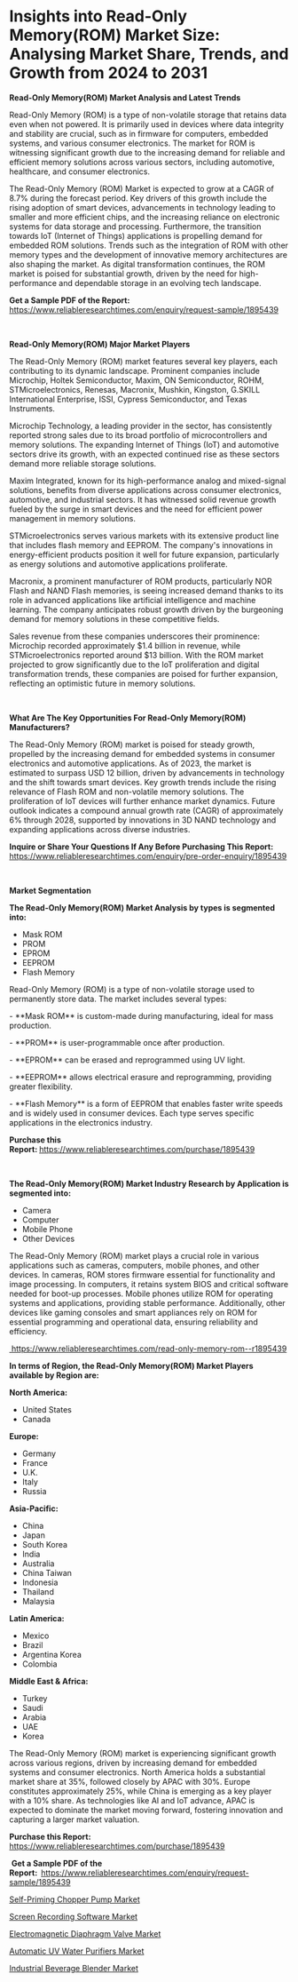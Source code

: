 <p><h1>Insights into Read-Only Memory(ROM) Market Size: Analysing Market Share, Trends, and Growth from 2024 to 2031</h1></p><p><strong>Read-Only Memory(ROM) Market Analysis and Latest Trends</strong></p>
<p><p>Read-Only Memory (ROM) is a type of non-volatile storage that retains data even when not powered. It is primarily used in devices where data integrity and stability are crucial, such as in firmware for computers, embedded systems, and various consumer electronics. The market for ROM is witnessing significant growth due to the increasing demand for reliable and efficient memory solutions across various sectors, including automotive, healthcare, and consumer electronics.</p><p>The Read-Only Memory (ROM) Market is expected to grow at a CAGR of 8.7% during the forecast period. Key drivers of this growth include the rising adoption of smart devices, advancements in technology leading to smaller and more efficient chips, and the increasing reliance on electronic systems for data storage and processing. Furthermore, the transition towards IoT (Internet of Things) applications is propelling demand for embedded ROM solutions. Trends such as the integration of ROM with other memory types and the development of innovative memory architectures are also shaping the market. As digital transformation continues, the ROM market is poised for substantial growth, driven by the need for high-performance and dependable storage in an evolving tech landscape.</p></p>
<p><strong>Get a Sample PDF of the Report:&nbsp;</strong> <a href="https://www.reliableresearchtimes.com/enquiry/request-sample/1895439?utm_campaign=1775&utm_medium=2&utm_source=Github&utm_content=ia&utm_term=24102024&utm_id=read-only-memoryrom">https://www.reliableresearchtimes.com/enquiry/request-sample/1895439</a></p>
<p>&nbsp;</p>
<p><strong>Read-Only Memory(ROM) Major Market Players</strong></p>
<p><p>The Read-Only Memory (ROM) market features several key players, each contributing to its dynamic landscape. Prominent companies include Microchip, Holtek Semiconductor, Maxim, ON Semiconductor, ROHM, STMicroelectronics, Renesas, Macronix, Mushkin, Kingston, G.SKILL International Enterprise, ISSI, Cypress Semiconductor, and Texas Instruments.</p><p>Microchip Technology, a leading provider in the sector, has consistently reported strong sales due to its broad portfolio of microcontrollers and memory solutions. The expanding Internet of Things (IoT) and automotive sectors drive its growth, with an expected continued rise as these sectors demand more reliable storage solutions.</p><p>Maxim Integrated, known for its high-performance analog and mixed-signal solutions, benefits from diverse applications across consumer electronics, automotive, and industrial sectors. It has witnessed solid revenue growth fueled by the surge in smart devices and the need for efficient power management in memory solutions.</p><p>STMicroelectronics serves various markets with its extensive product line that includes flash memory and EEPROM. The company's innovations in energy-efficient products position it well for future expansion, particularly as energy solutions and automotive applications proliferate.</p><p>Macronix, a prominent manufacturer of ROM products, particularly NOR Flash and NAND Flash memories, is seeing increased demand thanks to its role in advanced applications like artificial intelligence and machine learning. The company anticipates robust growth driven by the burgeoning demand for memory solutions in these competitive fields.</p><p>Sales revenue from these companies underscores their prominence: Microchip recorded approximately $1.4 billion in revenue, while STMicroelectronics reported around $13 billion. With the ROM market projected to grow significantly due to the IoT proliferation and digital transformation trends, these companies are poised for further expansion, reflecting an optimistic future in memory solutions.</p></p>
<p>&nbsp;</p>
<p><strong>What Are The Key Opportunities For Read-Only Memory(ROM) Manufacturers?</strong></p>
<p><p>The Read-Only Memory (ROM) market is poised for steady growth, propelled by the increasing demand for embedded systems in consumer electronics and automotive applications. As of 2023, the market is estimated to surpass USD 12 billion, driven by advancements in technology and the shift towards smart devices. Key growth trends include the rising relevance of Flash ROM and non-volatile memory solutions. The proliferation of IoT devices will further enhance market dynamics. Future outlook indicates a compound annual growth rate (CAGR) of approximately 6% through 2028, supported by innovations in 3D NAND technology and expanding applications across diverse industries.</p></p>
<p><strong>Inquire or Share Your Questions If Any Before Purchasing This Report:</strong> <a href="https://www.reliableresearchtimes.com/enquiry/pre-order-enquiry/1895439?utm_campaign=1775&utm_medium=2&utm_source=Github&utm_content=ia&utm_term=24102024&utm_id=read-only-memoryrom">https://www.reliableresearchtimes.com/enquiry/pre-order-enquiry/1895439</a></p>
<p>&nbsp;</p>
<p><strong>Market Segmentation</strong></p>
<p><strong>The Read-Only Memory(ROM) Market Analysis by types is segmented into:</strong></p>
<p><ul><li>Mask ROM</li><li>PROM</li><li>EPROM</li><li>EEPROM</li><li>Flash Memory</li></ul></p>
<p><p>Read-Only Memory (ROM) is a type of non-volatile storage used to permanently store data. The market includes several types: </p><p>- **Mask ROM** is custom-made during manufacturing, ideal for mass production. </p><p>- **PROM** is user-programmable once after production. </p><p>- **EPROM** can be erased and reprogrammed using UV light. </p><p>- **EEPROM** allows electrical erasure and reprogramming, providing greater flexibility. </p><p>- **Flash Memory** is a form of EEPROM that enables faster write speeds and is widely used in consumer devices. Each type serves specific applications in the electronics industry.</p></p>
<p><strong>Purchase this Report:&nbsp;</strong><a href="https://www.reliableresearchtimes.com/purchase/1895439?utm_campaign=1775&utm_medium=2&utm_source=Github&utm_content=ia&utm_term=24102024&utm_id=read-only-memoryrom">https://www.reliableresearchtimes.com/purchase/1895439</a></p>
<p>&nbsp;</p>
<p><strong>The Read-Only Memory(ROM) Market Industry Research by Application is segmented into:</strong></p>
<p><ul><li>Camera</li><li>Computer</li><li>Mobile Phone</li><li>Other Devices</li></ul></p>
<p><p>The Read-Only Memory (ROM) market plays a crucial role in various applications such as cameras, computers, mobile phones, and other devices. In cameras, ROM stores firmware essential for functionality and image processing. In computers, it retains system BIOS and critical software needed for boot-up processes. Mobile phones utilize ROM for operating systems and applications, providing stable performance. Additionally, other devices like gaming consoles and smart appliances rely on ROM for essential programming and operational data, ensuring reliability and efficiency.</p></p>
<p><a href="https://www.reliableresearchtimes.com/read-only-memory-rom--r1895439?utm_campaign=1775&utm_medium=2&utm_source=Github&utm_content=ia&utm_term=24102024&utm_id=read-only-memoryrom">&nbsp;https://www.reliableresearchtimes.com/read-only-memory-rom--r1895439</a></p>
<p><strong>In terms of Region, the Read-Only Memory(ROM) Market Players available by Region are:</strong></p>
<p>
    <p> <strong> North America: </strong>
        <ul>
            <li>United States</li>
            <li>Canada</li>
        </ul>
        </p> 
    <p> <strong> Europe: </strong>
        <ul>
            <li>Germany</li>
            <li>France</li>
            <li>U.K.</li>
            <li>Italy</li>
            <li>Russia</li>
        </ul>
        </p> 
    <p> <strong> Asia-Pacific: </strong>
        <ul>
            <li>China</li>
            <li>Japan</li>
            <li>South Korea</li>
            <li>India</li>
            <li>Australia</li>
            <li>China Taiwan</li>
            <li>Indonesia</li>
            <li>Thailand</li>
            <li>Malaysia</li>
        </ul>
        </p> 
    <p> <strong> Latin America: </strong>
        <ul>
            <li>Mexico</li>
            <li>Brazil</li>
            <li>Argentina Korea</li>
            <li>Colombia</li>
        </ul>
        </p> 
    <p> <strong> Middle East & Africa: </strong>
        <ul>
            <li>Turkey</li>
            <li>Saudi</li>
            <li>Arabia</li>
            <li>UAE</li>
            <li>Korea</li>
        </ul>
    </p>
    </p>
<p><p>The Read-Only Memory (ROM) market is experiencing significant growth across various regions, driven by increasing demand for embedded systems and consumer electronics. North America holds a substantial market share at 35%, followed closely by APAC with 30%. Europe constitutes approximately 25%, while China is emerging as a key player with a 10% share. As technologies like AI and IoT advance, APAC is expected to dominate the market moving forward, fostering innovation and capturing a larger market valuation.</p></p>
<p><strong>Purchase this Report: </strong><a href="https://www.reliableresearchtimes.com/purchase/1895439?utm_campaign=1775&utm_medium=2&utm_source=Github&utm_content=ia&utm_term=24102024&utm_id=read-only-memoryrom">https://www.reliableresearchtimes.com/purchase/1895439</a></p>
<p>&nbsp;<strong>Get a Sample PDF of the Report:&nbsp;&nbsp;</strong><a href="https://www.reliableresearchtimes.com/enquiry/request-sample/1895439?utm_campaign=1775&utm_medium=2&utm_source=Github&utm_content=ia&utm_term=24102024&utm_id=read-only-memoryrom">https://www.reliableresearchtimes.com/enquiry/request-sample/1895439</a></p>
<p><strong></strong></p>
<p><p><a href="https://www.linkedin.com/pulse/future-innovation-global-self-priming-chopper-pump-market-k9aof?utm_campaign=1775&utm_medium=2&utm_source=Github&utm_content=ia&utm_term=24102024&utm_id=read-only-memoryrom">Self-Priming Chopper Pump Market</a></p><p><a href="https://github.com/sumonsky0m/Market-Research-Report-List-1/blob/main/screen-recording-software-market.md?utm_campaign=1775&utm_medium=2&utm_source=Github&utm_content=ia&utm_term=24102024&utm_id=read-only-memoryrom">Screen Recording Software Market</a></p><p><a href="https://www.linkedin.com/pulse/electromagnetic-diaphragm-valve-market-research-report-exploring-kkfqf?utm_campaign=1775&utm_medium=2&utm_source=Github&utm_content=ia&utm_term=24102024&utm_id=read-only-memoryrom">Electromagnetic Diaphragm Valve Market</a></p><p><a href="https://www.linkedin.com/pulse/automatic-uv-water-purifiers-market-size-share-growth-analysis-6kinf?utm_campaign=1775&utm_medium=2&utm_source=Github&utm_content=ia&utm_term=24102024&utm_id=read-only-memoryrom">Automatic UV Water Purifiers Market</a></p><p><a href="https://www.linkedin.com/pulse/global-industrial-beverage-blender-market-trends-insights-3zfyf?utm_campaign=1775&utm_medium=2&utm_source=Github&utm_content=ia&utm_term=24102024&utm_id=read-only-memoryrom">Industrial Beverage Blender Market</a></p></p>